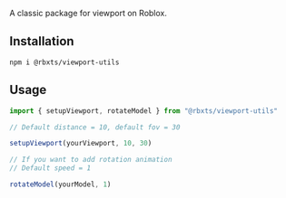 A classic package for viewport on Roblox.

## Installation

`npm i @rbxts/viewport-utils`

## Usage

```ts
import { setupViewport, rotateModel } from "@rbxts/viewport-utils"

// Default distance = 10, default fov = 30

setupViewport(yourViewport, 10, 30)

// If you want to add rotation animation
// Default speed = 1

rotateModel(yourModel, 1)
```

